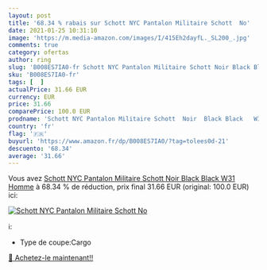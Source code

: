 ```yaml
---
layout: post
title: '68.34 % rabais sur Schott NYC Pantalon Militaire Schott  No'
date: 2021-01-25 10:31:10
image: 'https://m.media-amazon.com/images/I/415Eh2dayfL._SL200_.jpg'
comments: true
category: ofertas
author: ring
slug: 'B008ES7IA0-fr Schott NYC Pantalon Militaire Schott Noir Black Black W31...'
sku: 'B008ES7IA0-fr'
tags: [  ]
actualPrice: 31.66 EUR
currency: EUR
price: 31.66
comparePrice: 100.0 EUR
prodname: 'Schott NYC Pantalon Militaire Schott  Noir  Black Black   W31 Homme'
country: 'fr'
flag: '🇫🇷'
buyurl: 'https://www.amazon.fr/dp/B008ES7IA0/?tag=tolees0d-21'
descuento: '68.34'
average: '31.66'
---
```


Vous avez [Schott NYC Pantalon Militaire Schott  Noir  Black Black   W31 Homme](https://www.amazon.fr/dp/B008ES7IA0/?tag=tolees0d-21)  à  68.34 % de réduction, prix final  31.66 EUR (original: 100.0 EUR) ici:

[![Schott NYC Pantalon Militaire Schott  No](https://m.media-amazon.com/images/I/415Eh2dayfL._SL200_.jpg)](https://www.amazon.fr/dp/B008ES7IA0/?tag=tolees0d-21)

ℹ️:

- Type de coupe:Cargo

[🛒 Achetez-le maintenant!!](https://www.amazon.fr/dp/B008ES7IA0/?tag=tolees0d-21)

